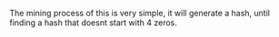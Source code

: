 

The mining process of this is very simple, it will generate a hash, until finding a hash that doesnt start with 4 zeros.
